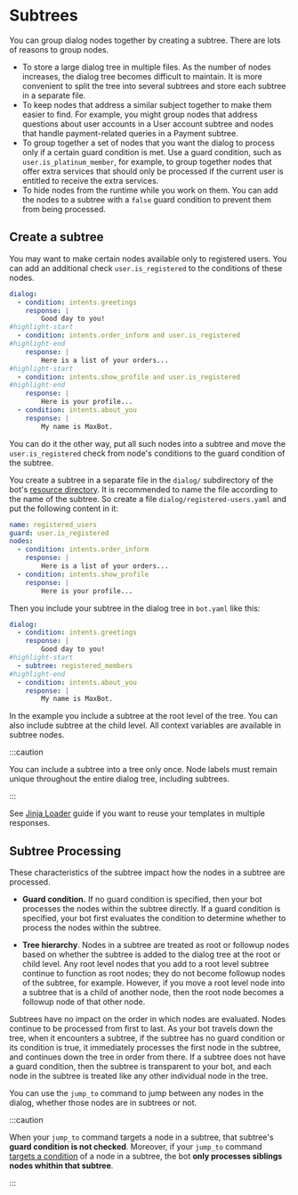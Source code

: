 # Subtrees

You can group dialog nodes together by creating a subtree. There are lots of reasons to group nodes.

* To store a large dialog tree in multiple files. As the number of nodes increases, the dialog tree becomes difficult to maintain. It is more convenient to split the tree into several subtrees and store each subtree in a separate file.
* To keep nodes that address a similar subject together to make them easier to find. For example, you might group nodes that address questions about user accounts in a User account subtree and nodes that handle payment-related queries in a Payment subtree.
* To group together a set of nodes that you want the dialog to process only if a certain guard condition is met. Use a guard condition, such as `user.is_platinum_member`, for example, to group together nodes that offer extra services that should only be processed if the current user is entitled to receive the extra services.
* To hide nodes from the runtime while you work on them. You can add the nodes to a subtree with a `false` guard condition to prevent them from being processed.

## Create a subtree

You may want to make certain nodes available only to registered users. You can add an additional check `user.is_registered` to the conditions of these nodes.

```yaml
dialog:
  - condition: intents.greetings
    response: |
        Good day to you!
#highlight-start
  - condition: intents.order_inform and user.is_registered
#highlight-end
    response: |
        Here is a list of your orders...
#highlight-start
  - condition: intents.show_profile and user.is_registered
#highlight-end
    response: |
        Here is your profile...
  - condition: intents.about_you
    response: |
        My name is MaxBot.
```

You can do it the other way, put all such nodes into a subtree and move the `user.is_registered` check from node's conditions to the guard condition of the subtree.

You create a subtree in a separate file in the `dialog/` subdirectory of the bot's [resource directory](/getting-started/creating-bots.md#resource-directory). It is recommended to name the file according to the name of the subtree. So create a file `dialog/registered-users.yaml` and put the following content in it:

```yaml
name: registered_users
guard: user.is_registered
nodes:
  - condition: intents.order_inform
    response: |
        Here is a list of your orders...
  - condition: intents.show_profile
    response: |
        Here is your profile...
```

Then you include your subtree in the dialog tree in `bot.yaml` like this:

```yaml
dialog:
  - condition: intents.greetings
    response: |
        Good day to you!
#highlight-start
  - subtree: registered_members
#highlight-end
  - condition: intents.about_you
    response: |
        My name is MaxBot.
```

In the example you include a subtree at the root level of the tree. You can also include subtree at the child level. All context variables are available in subtree nodes.

:::caution

You can include a subtree into a tree only once. Node labels must remain unique throughout the entire dialog tree, including subtrees.

:::

See [Jinja Loader](/extensions/jinja_loader) guide if you want to reuse your templates in multiple responses.

## Subtree Processing

These characteristics of the subtree impact how the nodes in a subtree are processed.

* **Guard condition.** If no guard condition is specified, then your bot processes the nodes within the subtree directly. If a guard condition is specified, your bot first evaluates the condition to determine whether to process the nodes within the subtree.

* **Tree hierarchy**. Nodes in a subtree are treated as root or followup nodes based on whether the subtree is added to the dialog tree at the root or child level. Any root level nodes that you add to a root level subtree continue to function as root nodes; they do not become followup nodes of the subtree, for example. However, if you move a root level node into a subtree that is a child of another node, then the root node becomes a followup node of that other node.

Subtrees have no impact on the order in which nodes are evaluated. Nodes continue to be processed from first to last. As your bot travels down the tree, when it encounters a subtree, if the subtree has no guard condition or its condition is true, it immediately processes the first node in the subtree, and continues down the tree in order from there. If a subtree does not have a guard condition, then the subtree is transparent to your bot, and each node in the subtree is treated like any other individual node in the tree.

You can use the `jump_to` command to jump between any nodes in the dialog, whether those nodes are in subtrees or not.

:::caution

When your `jump_to` command targets a node in a subtree, that subtree's **guard condition is not checked**. Moreover, if your `jump_to` command [targets a condition](/design-guides/dialog-tree.md#jump_to) of a node in a subtree, the bot **only processes siblings nodes whithin that subtree**.

:::
